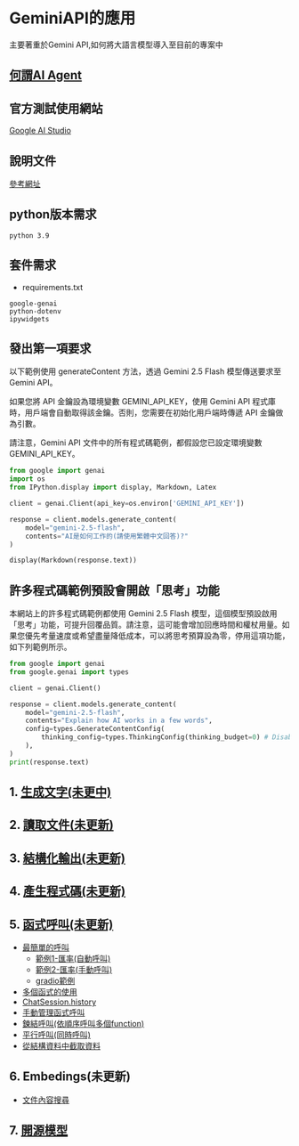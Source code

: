 # GeminiAPI的應用
主要著重於Gemini API,如何將大語言模型導入至目前的專案中

## [何謂AI Agent](./何謂AIAgent)

## 官方測試使用網站

[Google AI Studio](https://aistudio.google.com/prompts/new_chat)

## 說明文件

[參考網址](https://github.com/googleapis/python-genai?tab=readme-ov-file)

## python版本需求

```
python 3.9
```

## 套件需求
- requirements.txt

```
google-genai
python-dotenv
ipywidgets
```

## 發出第一項要求

以下範例使用 generateContent 方法，透過 Gemini 2.5 Flash 模型傳送要求至 Gemini API。

如果您將 API 金鑰設為環境變數 GEMINI_API_KEY，使用 Gemini API 程式庫時，用戶端會自動取得該金鑰。否則，您需要在初始化用戶端時傳遞 API 金鑰做為引數。

請注意，Gemini API 文件中的所有程式碼範例，都假設您已設定環境變數 GEMINI_API_KEY。

```python
from google import genai
import os
from IPython.display import display, Markdown, Latex

client = genai.Client(api_key=os.environ['GEMINI_API_KEY'])

response = client.models.generate_content(
    model="gemini-2.5-flash",
    contents="AI是如何工作的(請使用繁體中文回答)?"
)

display(Markdown(response.text))
```

## 許多程式碼範例預設會開啟「思考」功能

本網站上的許多程式碼範例都使用 Gemini 2.5 Flash 模型，這個模型預設啟用「思考」功能，可提升回覆品質。請注意，這可能會增加回應時間和權杖用量。如果您優先考量速度或希望盡量降低成本，可以將思考預算設為零，停用這項功能，如下列範例所示。

```python
from google import genai
from google.genai import types

client = genai.Client()

response = client.models.generate_content(
    model="gemini-2.5-flash",
    contents="Explain how AI works in a few words",
    config=types.GenerateContentConfig(
        thinking_config=types.ThinkingConfig(thinking_budget=0) # Disables thinking
    ),
)
print(response.text)
```

## 1. [生成文字(未更中)](./text_generation)
## 2. [讀取文件(未更新)](./document_understanding)
## 3. [結構化輸出(未更新)](./structure_output)
## 4. [產生程式碼(未更新)](./code_execution)
## 5. [函式呼叫(未更新)](./function_calling)
- [最簡單的呼叫](./function_calling/simple_sample.ipynb)
	- [範例1-匯率(自動呼叫)](./function_calling/example1)
	- [範例2-匯率(手動呼叫)](./function_calling/example2)
	- [gradio範例](./function_calling/gradio_example1)	
- [多個函式的使用](./function_calling/multiFunction.ipynb)
- [ChatSession.history](./function_calling/history.ipynb)
- [手動管理函式呼叫](./function_calling/manual_function_calling.ipynb)
- [鍊結呼叫(依順序呼叫多個function)](./function_calling/function_calling_chain.ipynb)
- [平行呼叫(同時呼叫)](./function_calling/parallel_function_call.ipynb)
- [從結構資料中截取資料](./function_calling/extract_structured_data.ipynb)

## 6. Embedings(未更新)
- [文件內容搜尋](./embeddings/document_search)

## 7. [開源模型](./開源模型)



